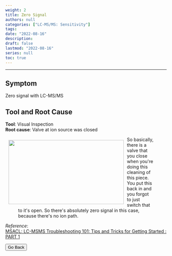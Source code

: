 ```yaml
---
weight: 2
title: Zero Signal
authors: null
categories: ["LC-MS/MS: Sensitivity"]
tags: 
date: "2022-08-16"
description:  
draft: false
lastmod: "2022-08-16"
series: null
toc: true
---
```




<!--more-->
---

## Symptom
Zero signal with LC-MS/MS

## Tool and Root Cause
<b>Tool</b>: Visual Inspection  
<b>Root cause</b>: Valve at ion source was closed

<div class = "row">
<img width ="360" height= "200" src = "/docs/images/Screenshot 2022-08-16 150048.png" style ="float: left" HSPACE="10" VSPACE="10"/>
<figure>So basically, there is a valve that you close when you're doing this cleaning of this piece. You put this back in and you forgot to just switch that to it's open. So there's absolutely zero signal in this case, because there's no ion path.</figure>   
</div>  


*Reference*:  
[MSACL: LC-MSMS Troubleshooting 101: Tips and Tricks for Getting Started : PART 1](https://www.msacl.org/index.php?header=Learning_Center&tab=Video_Library&subtab=Search_Video_Library)  


<button class="button" onclick="history.back()">Go Back</button>